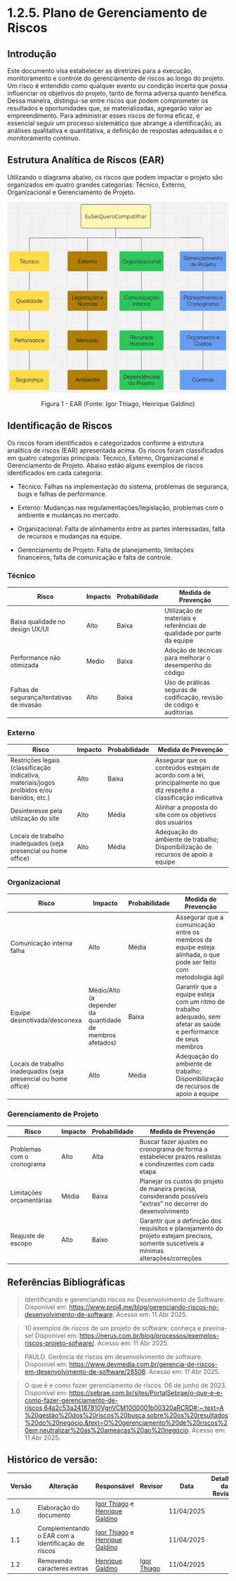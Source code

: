 # 1.2.5. Plano de Gerenciamento de Riscos

## Introdução

Este documento visa estabelecer as diretrizes para a execução, monitoramento e controle do gerenciamento de riscos ao longo do projeto. Um risco é entendido como qualquer evento ou condição incerta que possa influenciar os objetivos do projeto, tanto de forma adversa quanto benéfica. Dessa maneira, distingui-se entre riscos que podem comprometer os resultados e oportunidades que, se materializadas, agregarão valor ao empreendimento. Para administrar esses riscos de forma eficaz, é essencial seguir um processo sistemático que abrange a identificação, as análises qualitativa e quantitativa, a definição de respostas adequadas e o monitoramento contínuo.

## Estrutura Analítica de Riscos (EAR)

Utilizando o diagrama abaixo, os riscos que podem impactar o projeto são organizados em quatro grandes categorias: Técnico, Externo, Organizacional e Gerenciamento de Projeto.

![](../Imagens/Ear.jpg)

<center>

Figura 1 - EAR (Fonte: Igor Thiago, Henrique Galdino)

</center>


## Identificação de Riscos

Os riscos foram identificados e categorizados conforme a estrutura analítica de riscos (EAR) apresentada acima. Os riscos foram classificados em quatro categorias principais: Técnico, Externo, Organizacional e Gerenciamento de Projeto. Abaixo estão alguns exemplos de riscos identificados em cada categoria:

- Técnico: Falhas na implementação do sistema, problemas de segurança, bugs e falhas de performance.

- Externo: Mudanças nas regulamentações/legislação, problemas com o ambiente e mudanças no mercado.

- Organizacional: Falta de alinhamento entre as partes interessadas, falta de recursos e mudanças na equipe.

- Gerenciamento de Projeto: Falta de planejamento, limitações financeiros, falta de comunicação e falta de controle.


### Técnico

| Risco | Impacto | Probabilidade | Medida de Prevenção |
| - | - | - | - |
| Baixa qualidade no design UX/UI | Alto | Baixa | Utilização de materiais e referências de qualidade por parte da equipe |
| Performance não otimizada | Médio | Baixa | Adoção de técnicas para melhorar o desempenho do código |
| Falhas de segurança/tentativas de invasão | Alto | Baixa | Uso de práticas seguras de codificação, revisão de código e auditorias |

### Externo

| Risco | Impacto | Probabilidade | Medida de Prevenção |
| - | - | - | - |
| Restrições legais (classificação indicativa, materiais/jogos proibidos e/ou banidos, etc.) | Alto | Baixa | Assegurar que os conteúdos estejam de acordo com a lei, principalmente no que diz respeito a classificação indicativa |
| Desinteresse pela utilização do site | Alto | Média | Alinhar a proposta do site com os objetivos dos usuários |
| Locais de trabalho inadequados (seja presencial ou home office) | Alto | Média | Adequação do ambiente de trabalho; Disponibilização de recursos de apoio a equipe |

### Organizacional

| Risco | Impacto | Probabilidade | Medida de Prevenção |
| - | - | - | - |
| Comunicação interna falha | Alto | Média | Assegurar que a comunicação entre os membros da equipe esteja alinhada, o que pode ser feito com metodologia ágil |
| Equipe desmotivada/desconexa | Médio/Alto (a depender da quantidade de membros afetados) | Baixa | Garantir que a equipe esteja com um ritmo de trabalho adequado, sem afetar as saúde e performance de seus membros |
| Locais de trabalho inadequados (seja presencial ou home office) | Alto | Média | Adequação do ambiente de trabalho; Disponibilização de recursos de apoio a equipe |


### Gerenciamento de Projeto

| Risco | Impacto | Probabilidade | Medida de Prevenção |
| - | - | - | - |
| Problemas com o cronograma | Alto | Alta | Buscar fazer ajustes no cronograma de forma a estabelecer prazos realistas e condinzentes com cada etapa |
| Limitações orçamentárias | Média | Baixa | Planejar os custos do projeto de maneira precisa, considerando possíveis "extras" no decorrer do desenvolvimento |
| Reajuste de escopo | Alto | Baixo | Garantir que a definição dos requisitos e planejamento do projeto estejam precisos, somente suscetíveis a mínimas alterações/correções |

## Referências Bibliográficas
> Identificando e gerenciando riscos no Desenvolvimento de Software. Disponível em: https://www.proj4.me/blog/gerenciando-riscos-no-desenvolvimento-de-software. Acesso em: 11 Abr 2025.

> 10 exemplos de riscos de um projeto de software: conheça e previna-se! Disponível em: https://nerus.com.br/blog/processos/exemplos-riscos-projeto-sofware/. Acesso em: 11 Abr 2025.

> PAULO. Gerência de riscos em desenvolvimento de software. Disponível em: https://www.devmedia.com.br/gerencia-de-riscos-em-desenvolvimento-de-software/28506. Acesso em: 11 Abr 2025.

> O que é e como fazer gerenciamento de riscos. 06 de junho de 2023. Disponível em: https://sebrae.com.br/sites/PortalSebrae/o-que-e-e-como-fazer-gerenciamento-de-riscos,64a2c53a24187810VgnVCM1000001b00320aRCRD#:~:text=A%20gestão%20dos%20riscos%20busca,sobre%20os%20resultados%20do%20negócio.&text=O%20gerenciamento%20de%20riscos%20em,neutralizar%20as%20ameaças%20ao%20negócio. Acesso em: 11 Abr 2025.

## Histórico de versão:

| Versão | Alteração                  | Responsável     | Revisor | Data       | Detalhes da Revisão |
| -      | -                          | -               | -       | -          | -                   |
| 1.0    | Elaboração do documento | [Igor Thiago](https://github.com/Igor-Thiago) e [Henrique Galdino](https://github.com/hgaldino05)| | 11/04/2025 | |
| 1.1    | Complementando o EAR com a Identificação de riscos | [Igor Thiago](https://github.com/Igor-Thiago) e [Henrique Galdino](https://github.com/hgaldino05)| | 11/04/2025 | |
| 1.2    | Removendo caracteres extras | [Henrique Galdino](https://github.com/hgaldino05)| [Igor Thiago](https://github.com/Igor-Thiago) | 11/04/2025 | |